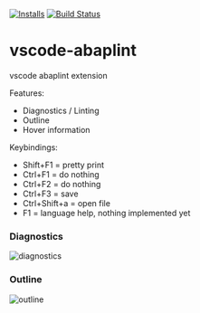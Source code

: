 [![Installs](https://vsmarketplacebadge.apphb.com/installs/larshp.vscode-abaplint.svg)](https://marketplace.visualstudio.com/items?itemName=larshp.vscode-abaplint)
[![Build Status](https://travis-ci.com/abaplint/vscode-abaplint.svg?branch=master)](https://travis-ci.com/abaplint/vscode-abaplint)

# vscode-abaplint
vscode abaplint extension

Features:
* Diagnostics / Linting
* Outline
* Hover information

Keybindings:
* Shift+F1 = pretty print
* Ctrl+F1 = do nothing
* Ctrl+F2 = do nothing
* Ctrl+F3 = save
* Ctrl+Shift+a = open file
* F1 = language help, nothing implemented yet

### Diagnostics
![diagnostics](https://raw.githubusercontent.com/abaplint/vscode-abaplint/master/img/screenshot_20181108.png)

### Outline
![outline](https://raw.githubusercontent.com/abaplint/vscode-abaplint/master/img/outline.png)
